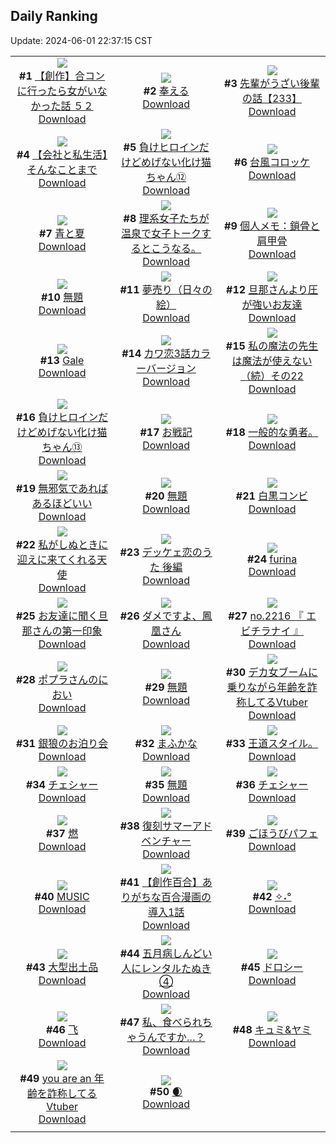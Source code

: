 ## Daily Ranking
Update: 2024-06-01 22:37:15 CST

|      |      |      |
| :----: | :----: | :----: |
| ![](https://i.pixiv.re/c/240x480/img-master/img/2024/05/31/00/00/27/119196216_p0_master1200.jpg)<br>**#1** [【創作】合コンに行ったら女がいなかった話 ５２](https://www.pixiv.net/artworks/119196216)<br>[Download](https://i.pixiv.re/img-original/img/2024/05/31/00/00/27/119196216_p0.png) | ![](https://i.pixiv.re/c/240x480/img-master/img/2024/05/31/00/17/43/119197100_p0_master1200.jpg)<br>**#2** [奉える](https://www.pixiv.net/artworks/119197100)<br>[Download](https://i.pixiv.re/img-original/img/2024/05/31/00/17/43/119197100_p0.png) | ![](https://i.pixiv.re/c/240x480/img-master/img/2024/05/31/19/00/25/119214769_p0_master1200.jpg)<br>**#3** [先輩がうざい後輩の話【233】](https://www.pixiv.net/artworks/119214769)<br>[Download](https://i.pixiv.re/img-original/img/2024/05/31/19/00/25/119214769_p0.png) |
| ![](https://i.pixiv.re/c/240x480/img-master/img/2024/05/31/12/00/10/119206828_p0_master1200.jpg)<br>**#4** [【会社と私生活】そんなことまで](https://www.pixiv.net/artworks/119206828)<br>[Download](https://i.pixiv.re/img-original/img/2024/05/31/12/00/10/119206828_p0.jpg) | ![](https://i.pixiv.re/c/240x480/img-master/img/2024/05/30/00/00/57/119169162_p0_master1200.jpg)<br>**#5** [負けヒロインだけどめげない化け猫ちゃん⑫](https://www.pixiv.net/artworks/119169162)<br>[Download](https://i.pixiv.re/img-original/img/2024/05/30/00/00/57/119169162_p0.png) | ![](https://i.pixiv.re/c/240x480/img-master/img/2024/05/30/20/30/04/119189360_p0_master1200.jpg)<br>**#6** [台風コロッケ](https://www.pixiv.net/artworks/119189360)<br>[Download](https://i.pixiv.re/img-original/img/2024/05/30/20/30/04/119189360_p0.png) |
| ![](https://i.pixiv.re/c/240x480/img-master/img/2024/05/30/03/38/51/119173495_p0_master1200.jpg)<br>**#7** [青と夏](https://www.pixiv.net/artworks/119173495)<br>[Download](https://i.pixiv.re/img-original/img/2024/05/30/03/38/51/119173495_p0.png) | ![](https://i.pixiv.re/c/240x480/img-master/img/2024/05/30/19/58/55/119188376_p0_master1200.jpg)<br>**#8** [理系女子たちが温泉で女子トークするとこうなる。](https://www.pixiv.net/artworks/119188376)<br>[Download](https://i.pixiv.re/img-original/img/2024/05/30/19/58/55/119188376_p0.jpg) | ![](https://i.pixiv.re/c/240x480/img-master/img/2024/05/30/06/00/10/119174835_p0_master1200.jpg)<br>**#9** [個人メモ：鎖骨と肩甲骨](https://www.pixiv.net/artworks/119174835)<br>[Download](https://i.pixiv.re/img-original/img/2024/05/30/06/00/10/119174835_p0.jpg) |
| ![](https://i.pixiv.re/c/240x480/img-master/img/2024/05/31/00/22/04/119197250_p0_master1200.jpg)<br>**#10** [無題](https://www.pixiv.net/artworks/119197250)<br>[Download](https://i.pixiv.re/img-original/img/2024/05/31/00/22/04/119197250_p0.png) | ![](https://i.pixiv.re/c/240x480/img-master/img/2024/05/31/07/30/05/119203324_p0_master1200.jpg)<br>**#11** [夢売り（日々の絵）](https://www.pixiv.net/artworks/119203324)<br>[Download](https://i.pixiv.re/img-original/img/2024/05/31/07/30/05/119203324_p0.jpg) | ![](https://i.pixiv.re/c/240x480/img-master/img/2024/05/30/00/07/59/119169549_p0_master1200.jpg)<br>**#12** [旦那さんより圧が強いお友達](https://www.pixiv.net/artworks/119169549)<br>[Download](https://i.pixiv.re/img-original/img/2024/05/30/00/07/59/119169549_p0.jpg) |
| ![](https://i.pixiv.re/c/240x480/img-master/img/2024/05/30/00/00/21/119169008_p0_master1200.jpg)<br>**#13** [Gale](https://www.pixiv.net/artworks/119169008)<br>[Download](https://i.pixiv.re/img-original/img/2024/05/30/00/00/21/119169008_p0.png) | ![](https://i.pixiv.re/c/240x480/img-master/img/2024/05/31/12/00/37/119206903_p0_master1200.jpg)<br>**#14** [カワ恋3話カラーバージョン](https://www.pixiv.net/artworks/119206903)<br>[Download](https://i.pixiv.re/img-original/img/2024/05/31/12/00/37/119206903_p0.jpg) | ![](https://i.pixiv.re/c/240x480/img-master/img/2024/05/31/00/01/42/119196407_p0_master1200.jpg)<br>**#15** [私の魔法の先生は魔法が使えない（続）その22](https://www.pixiv.net/artworks/119196407)<br>[Download](https://i.pixiv.re/img-original/img/2024/05/31/00/01/42/119196407_p0.jpg) |
| ![](https://i.pixiv.re/c/240x480/img-master/img/2024/05/31/00/01/06/119196347_p0_master1200.jpg)<br>**#16** [負けヒロインだけどめげない化け猫ちゃん⑬](https://www.pixiv.net/artworks/119196347)<br>[Download](https://i.pixiv.re/img-original/img/2024/05/31/00/01/06/119196347_p0.png) | ![](https://i.pixiv.re/c/240x480/img-master/img/2024/05/31/19/18/08/119215264_p0_master1200.jpg)<br>**#17** [お戦記](https://www.pixiv.net/artworks/119215264)<br>[Download](https://i.pixiv.re/img-original/img/2024/05/31/19/18/08/119215264_p0.png) | ![](https://i.pixiv.re/c/240x480/img-master/img/2024/05/31/02/04/25/119193397_p0_master1200.jpg)<br>**#18** [一般的な勇者。](https://www.pixiv.net/artworks/119193397)<br>[Download](https://i.pixiv.re/img-original/img/2024/05/31/02/04/25/119193397_p0.jpg) |
| ![](https://i.pixiv.re/c/240x480/img-master/img/2024/05/30/15/51/39/119183020_p0_master1200.jpg)<br>**#19** [無邪気であればあるほどいい](https://www.pixiv.net/artworks/119183020)<br>[Download](https://i.pixiv.re/img-original/img/2024/05/30/15/51/39/119183020_p0.png) | ![](https://i.pixiv.re/c/240x480/img-master/img/2024/05/31/00/24/44/119197345_p0_master1200.jpg)<br>**#20** [無題](https://www.pixiv.net/artworks/119197345)<br>[Download](https://i.pixiv.re/img-original/img/2024/05/31/00/24/44/119197345_p0.png) | ![](https://i.pixiv.re/c/240x480/img-master/img/2024/05/30/23/09/48/119194488_p0_master1200.jpg)<br>**#21** [白黒コンビ](https://www.pixiv.net/artworks/119194488)<br>[Download](https://i.pixiv.re/img-original/img/2024/05/30/23/09/48/119194488_p0.png) |
| ![](https://i.pixiv.re/c/240x480/img-master/img/2024/05/30/00/00/02/119168932_p0_master1200.jpg)<br>**#22** [私がしぬときに迎えに来てくれる天使](https://www.pixiv.net/artworks/119168932)<br>[Download](https://i.pixiv.re/img-original/img/2024/05/30/00/00/02/119168932_p0.jpg) | ![](https://i.pixiv.re/c/240x480/img-master/img/2024/05/31/00/07/24/119196720_p0_master1200.jpg)<br>**#23** [デッケェ恋のうた 後編](https://www.pixiv.net/artworks/119196720)<br>[Download](https://i.pixiv.re/img-original/img/2024/05/31/00/07/24/119196720_p0.jpg) | ![](https://i.pixiv.re/c/240x480/img-master/img/2024/05/30/03/34/43/119173456_p0_master1200.jpg)<br>**#24** [furina](https://www.pixiv.net/artworks/119173456)<br>[Download](https://i.pixiv.re/img-original/img/2024/05/30/03/34/43/119173456_p0.jpg) |
| ![](https://i.pixiv.re/c/240x480/img-master/img/2024/05/31/00/13/20/119196949_p0_master1200.jpg)<br>**#25** [お友達に聞く旦那さんの第一印象](https://www.pixiv.net/artworks/119196949)<br>[Download](https://i.pixiv.re/img-original/img/2024/05/31/00/13/20/119196949_p0.jpg) | ![](https://i.pixiv.re/c/240x480/img-master/img/2024/05/31/00/28/25/119197454_p0_master1200.jpg)<br>**#26** [ダメですよ、鳳凰さん](https://www.pixiv.net/artworks/119197454)<br>[Download](https://i.pixiv.re/img-original/img/2024/05/31/00/28/25/119197454_p0.png) | ![](https://i.pixiv.re/c/240x480/img-master/img/2024/05/30/23/44/44/119195611_p0_master1200.jpg)<br>**#27** [no.2216 『 エビチラナイ 』](https://www.pixiv.net/artworks/119195611)<br>[Download](https://i.pixiv.re/img-original/img/2024/05/30/23/44/44/119195611_p0.jpg) |
| ![](https://i.pixiv.re/c/240x480/img-master/img/2024/05/31/15/41/12/119210413_p0_master1200.jpg)<br>**#28** [ポプラさんのにおい](https://www.pixiv.net/artworks/119210413)<br>[Download](https://i.pixiv.re/img-original/img/2024/05/31/15/41/12/119210413_p0.png) | ![](https://i.pixiv.re/c/240x480/img-master/img/2024/05/31/00/15/49/119197045_p0_master1200.jpg)<br>**#29** [無題](https://www.pixiv.net/artworks/119197045)<br>[Download](https://i.pixiv.re/img-original/img/2024/05/31/00/15/49/119197045_p0.png) | ![](https://i.pixiv.re/c/240x480/img-master/img/2024/05/30/21/05/27/119190430_p0_master1200.jpg)<br>**#30** [デカ女ブームに乗りながら年齢を詐称してるVtuber](https://www.pixiv.net/artworks/119190430)<br>[Download](https://i.pixiv.re/img-original/img/2024/05/30/21/05/27/119190430_p0.png) |
| ![](https://i.pixiv.re/c/240x480/img-master/img/2024/05/30/18/05/48/119185636_p0_master1200.jpg)<br>**#31** [銀狼のお泊り会](https://www.pixiv.net/artworks/119185636)<br>[Download](https://i.pixiv.re/img-original/img/2024/05/30/18/05/48/119185636_p0.png) | ![](https://i.pixiv.re/c/240x480/img-master/img/2024/05/31/06/23/37/119202545_p0_master1200.jpg)<br>**#32** [まふかな](https://www.pixiv.net/artworks/119202545)<br>[Download](https://i.pixiv.re/img-original/img/2024/05/31/06/23/37/119202545_p0.png) | ![](https://i.pixiv.re/c/240x480/img-master/img/2024/05/31/18/29/48/119213968_p0_master1200.jpg)<br>**#33** [王道スタイル。](https://www.pixiv.net/artworks/119213968)<br>[Download](https://i.pixiv.re/img-original/img/2024/05/31/18/29/48/119213968_p0.jpg) |
| ![](https://i.pixiv.re/c/240x480/img-master/img/2024/05/31/12/46/53/119189194_p0_master1200.jpg)<br>**#34** [チェシャー](https://www.pixiv.net/artworks/119189194)<br>[Download](https://i.pixiv.re/img-original/img/2024/05/31/12/46/53/119189194_p0.jpg) | ![](https://i.pixiv.re/c/240x480/img-master/img/2024/05/31/00/14/54/119197001_p0_master1200.jpg)<br>**#35** [無題](https://www.pixiv.net/artworks/119197001)<br>[Download](https://i.pixiv.re/img-original/img/2024/05/31/00/14/54/119197001_p0.png) | ![](https://i.pixiv.re/c/240x480/img-master/img/2024/05/30/19/04/48/119187058_p0_master1200.jpg)<br>**#36** [チェシャー](https://www.pixiv.net/artworks/119187058)<br>[Download](https://i.pixiv.re/img-original/img/2024/05/30/19/04/48/119187058_p0.jpg) |
| ![](https://i.pixiv.re/c/240x480/img-master/img/2024/05/30/12/32/11/119180025_p0_master1200.jpg)<br>**#37** [燃](https://www.pixiv.net/artworks/119180025)<br>[Download](https://i.pixiv.re/img-original/img/2024/05/30/12/32/11/119180025_p0.png) | ![](https://i.pixiv.re/c/240x480/img-master/img/2024/05/31/00/00/22/119196205_p0_master1200.jpg)<br>**#38** [復刻サマーアドベンチャー](https://www.pixiv.net/artworks/119196205)<br>[Download](https://i.pixiv.re/img-original/img/2024/05/31/00/00/22/119196205_p0.jpg) | ![](https://i.pixiv.re/c/240x480/img-master/img/2024/05/31/20/30/04/119217362_p0_master1200.jpg)<br>**#39** [ごほうびパフェ](https://www.pixiv.net/artworks/119217362)<br>[Download](https://i.pixiv.re/img-original/img/2024/05/31/20/30/04/119217362_p0.png) |
| ![](https://i.pixiv.re/c/240x480/img-master/img/2024/05/31/00/00/09/119196134_p0_master1200.jpg)<br>**#40** [MUSIC](https://www.pixiv.net/artworks/119196134)<br>[Download](https://i.pixiv.re/img-original/img/2024/05/31/00/00/09/119196134_p0.jpg) | ![](https://i.pixiv.re/c/240x480/img-master/img/2024/05/31/21/31/48/119219561_p0_master1200.jpg)<br>**#41** [【創作百合】ありがちな百合漫画の導入1話](https://www.pixiv.net/artworks/119219561)<br>[Download](https://i.pixiv.re/img-original/img/2024/05/31/21/31/48/119219561_p0.jpg) | ![](https://i.pixiv.re/c/240x480/img-master/img/2024/05/31/18/00/08/119213088_p0_master1200.jpg)<br>**#42** [✧˖°](https://www.pixiv.net/artworks/119213088)<br>[Download](https://i.pixiv.re/img-original/img/2024/05/31/18/00/08/119213088_p0.jpg) |
| ![](https://i.pixiv.re/c/240x480/img-master/img/2024/05/31/07/10/03/119203077_p0_master1200.jpg)<br>**#43** [大型出土品](https://www.pixiv.net/artworks/119203077)<br>[Download](https://i.pixiv.re/img-original/img/2024/05/31/07/10/03/119203077_p0.jpg) | ![](https://i.pixiv.re/c/240x480/img-master/img/2024/05/31/12/07/24/119207027_p0_master1200.jpg)<br>**#44** [五月病しんどい人にレンタルたぬき④](https://www.pixiv.net/artworks/119207027)<br>[Download](https://i.pixiv.re/img-original/img/2024/05/31/12/07/24/119207027_p0.png) | ![](https://i.pixiv.re/c/240x480/img-master/img/2024/05/30/20/06/36/119188714_p0_master1200.jpg)<br>**#45** [ドロシー](https://www.pixiv.net/artworks/119188714)<br>[Download](https://i.pixiv.re/img-original/img/2024/05/30/20/06/36/119188714_p0.jpg) |
| ![](https://i.pixiv.re/c/240x480/img-master/img/2024/05/31/11/57/10/119206751_p0_master1200.jpg)<br>**#46** [飞](https://www.pixiv.net/artworks/119206751)<br>[Download](https://i.pixiv.re/img-original/img/2024/05/31/11/57/10/119206751_p0.png) | ![](https://i.pixiv.re/c/240x480/img-master/img/2024/05/31/17/08/34/119211970_p0_master1200.jpg)<br>**#47** [私、食べられちゃうんですか…？](https://www.pixiv.net/artworks/119211970)<br>[Download](https://i.pixiv.re/img-original/img/2024/05/31/17/08/34/119211970_p0.png) | ![](https://i.pixiv.re/c/240x480/img-master/img/2024/05/30/00/00/09/119168956_p0_master1200.jpg)<br>**#48** [キュミ&ヤミ](https://www.pixiv.net/artworks/119168956)<br>[Download](https://i.pixiv.re/img-original/img/2024/05/30/00/00/09/119168956_p0.png) |
| ![](https://i.pixiv.re/c/240x480/img-master/img/2024/05/31/20/11/45/119216805_p0_master1200.jpg)<br>**#49** [you are an 年齢を詐称してるVtuber](https://www.pixiv.net/artworks/119216805)<br>[Download](https://i.pixiv.re/img-original/img/2024/05/31/20/11/45/119216805_p0.png) | ![](https://i.pixiv.re/c/240x480/img-master/img/2024/05/31/00/00/21/119196197_p0_master1200.jpg)<br>**#50** [🌒](https://www.pixiv.net/artworks/119196197)<br>[Download](https://i.pixiv.re/img-original/img/2024/05/31/00/00/21/119196197_p0.png) |
|      |
